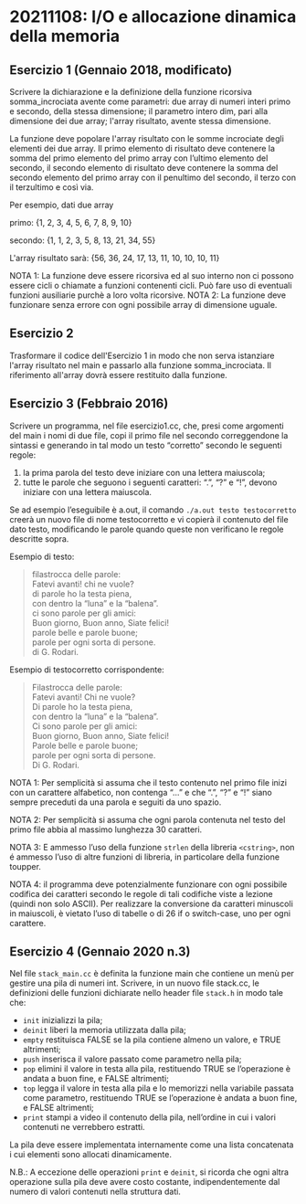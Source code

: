# 20211108: I/O e allocazione dinamica della memoria

## Esercizio 1 (Gennaio 2018, modificato)

Scrivere la dichiarazione e la definizione della funzione ricorsiva somma_incrociata
avente come parametri:
due array di numeri interi primo e secondo, della stessa dimensione;
il parametro intero dim, pari alla dimensione dei due array;
l'array risultato, avente stessa dimensione.

La funzione deve popolare l'array risultato con le somme incrociate degli elementi dei due array. Il primo elemento di risultato deve contenere la somma del primo elemento del primo array con l’ultimo elemento del secondo, il secondo elemento di risultato deve contenere la somma del secondo elemento del primo array con il penultimo del secondo,
il terzo con il terzultimo e così via.

Per esempio, dati due array

primo: {1, 2, 3, 4, 5, 6, 7, 8, 9, 10}

secondo: {1, 1, 2, 3, 5, 8, 13, 21, 34, 55}

L'array risultato sarà: {56, 36, 24, 17, 13, 11, 10, 10, 10, 11}

NOTA 1: La funzione deve essere ricorsiva ed al suo interno non ci possono essere cicli o
chiamate a funzioni contenenti cicli. Può fare uso di eventuali funzioni ausiliarie purchè a
loro volta ricorsive.
NOTA 2: La funzione deve funzionare senza errore con ogni possibile array di dimensione
uguale.

## Esercizio 2

Trasformare il codice dell'Esercizio 1 in modo che non serva istanziare l'array risultato
nel main e passarlo alla funzione somma_incrociata. Il riferimento all'array
dovrà essere restituito dalla funzione.

## Esercizio 3 (Febbraio 2016)

Scrivere un programma, nel file esercizio1.cc, che, presi come argomenti del main i nomi
di due file, copi il primo file nel secondo correggendone la sintassi e generando in tal modo
un testo “corretto” secondo le seguenti regole:
1. la prima parola del testo deve iniziare con una lettera maiuscola;
2. tutte le parole che seguono i seguenti caratteri: “.”, “?” e “!”, devono iniziare con una
lettera maiuscola.

Se ad esempio l’eseguibile è a.out, il comando `./a.out testo testocorretto`
creerà un nuovo file di nome testocorretto e vi copierà il contenuto del file dato testo,
modificando le parole quando queste non verificano le regole descritte sopra.

Esempio di testo:
> filastrocca delle parole:\
> Fatevi avanti! chi ne vuole?\
> di parole ho la testa piena,\
> con dentro la “luna” e la “balena”.\
> ci sono parole per gli amici:\
> Buon giorno, Buon anno, Siate felici!\
> parole belle e parole buone;\
> parole per ogni sorta di persone.\
> di G. Rodari.

Esempio di testocorretto corrispondente:
> Filastrocca delle parole:\
> Fatevi avanti! Chi ne vuole?\
> Di parole ho la testa piena,\
> con dentro la “luna” e la “balena”.\
> Ci sono parole per gli amici:\
> Buon giorno, Buon anno, Siate felici!\
> Parole belle e parole buone;\
> parole per ogni sorta di persone.\
> Di G. Rodari.

NOTA 1: Per semplicità si assuma che il testo contenuto nel primo file inizi con un carattere
alfabetico, non contenga “...” e che “.”, “?” e “!” siano sempre preceduti da una parola e
seguiti da uno spazio.

NOTA 2: Per semplicità si assuma che ogni parola contenuta nel testo del primo file abbia
al massimo lunghezza 30 caratteri.

NOTA 3: E ammesso l’uso della funzione `strlen` della libreria `<cstring>`, non é ammesso
l’uso di altre funzioni di libreria, in particolare della funzione toupper.

NOTA 4: il programma deve potenzialmente funzionare con ogni possibile codifica dei caratteri secondo le regole di tali codifiche viste a lezione (quindi non solo ASCII). Per realizzare
la conversione da caratteri minuscoli in maiuscoli, è vietato l’uso di tabelle o di 26 if o
switch-case, uno per ogni carattere.

## Esercizio 4 (Gennaio 2020 n.3)

Nel file `stack_main.cc` è definita la funzione main che contiene un menù per gestire una pila
di numeri int. Scrivere, in un nuovo file stack.cc, le definizioni delle funzioni dichiarate
nello header file `stack.h` in modo tale che:

- `init` inizializzi la pila;
- `deinit` liberi la memoria utilizzata dalla pila;
- `empty` restituisca FALSE se la pila contiene almeno un valore, e TRUE altrimenti;
- `push` inserisca il valore passato come parametro nella pila;
- `pop` elimini il valore in testa alla pila, restituendo TRUE se l’operazione è andata a buon
fine, e FALSE altrimenti;
- `top` legga il valore in testa alla pila e lo memorizzi nella variabile passata come parametro, 
restituendo TRUE se l’operazione è andata a buon fine, e FALSE altrimenti;
- `print` stampi a video il contenuto della pila, nell’ordine in cui i valori contenuti ne
verrebbero estratti.

La pila deve essere implementata internamente come una lista concatenata i cui elementi
sono allocati dinamicamente.

N.B.: A eccezione delle operazioni `print` e `deinit`, si ricorda che ogni altra operazione
sulla pila deve avere costo costante, indipendentemente dal numero di valori contenuti nella
struttura dati.